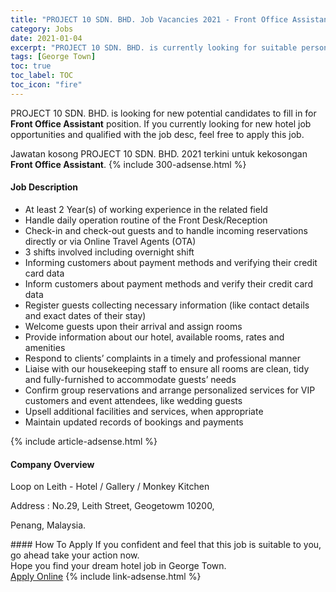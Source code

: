 ```yaml
---
title: "PROJECT 10 SDN. BHD. Job Vacancies 2021 - Front Office Assistant" 
category: Jobs 
date: 2021-01-04 
excerpt: "PROJECT 10 SDN. BHD. is currently looking for suitable person to fill in the Front Office Assistant which positioned at George Town" 
tags: [George Town] 
toc: true 
toc_label: TOC 
toc_icon: "fire" 
--- 
```


<p>PROJECT 10 SDN. BHD. is looking for new potential candidates to fill in for <b>Front Office Assistant</b> position. If you currently looking for new hotel job opportunities and qualified with the job desc, feel free to apply this job.
</p>Jawatan kosong PROJECT 10 SDN. BHD. 2021 terkini untuk kekosongan <b>Front Office Assistant</b>. 
{% include 300-adsense.html %} 
<div><div><div><h4>Job Description</h4></div></div><div><div><span><div><ul><li>At least 2 Year(s) of working experience in the related field</li><li>Handle daily operation routine of the Front Desk/Reception</li><li>Check-in and check-out guests and to handle incoming reservations directly or via Online Travel Agents (OTA)</li><li>3 shifts involved including overnight shift</li><li>Informing customers about payment methods and verifying their credit card data</li><li>Inform customers about payment methods and verify their credit card data</li><li>Register guests collecting necessary information (like contact details and exact dates of their stay)</li><li>Welcome guests upon their arrival and assign rooms</li><li>Provide information about our hotel, available rooms, rates and amenities</li><li>Respond to clients&#8217; complaints in a timely and professional manner</li><li>Liaise with our housekeeping staff to ensure all rooms are clean, tidy and fully-furnished to accommodate guests&#8217; needs</li><li>Confirm group reservations and arrange personalized services for VIP customers and event attendees, like wedding guests</li><li>Upsell additional facilities and services, when appropriate</li><li>Maintain updated records of bookings and payments</li></ul></div></span></div></div></div> 
{% include article-adsense.html %} 
<div><div><div><h4>Company Overview</h4></div></div><div><div><span><div><p>Loop on Leith - Hotel / Gallery / Monkey Kitchen</p><p>Address : No.29, Leith Street, Geogetowm 10200,</p><p>Penang, Malaysia.</p></div></span></div></div></div> 
#### How To Apply 
If you confident and feel that this job is suitable to you, go ahead take your action now. <br/> 
Hope you find your dream hotel job in George Town. <br/> 
<a href="https://www.jobstreet.com.my/en/job/front-office-assistant-4454894?jobId=jobstreet-my-job-4454894&sectionRank=2&token=0~2112af1f-55ec-48c7-8c27-0fe0dbaf2e4e&fr=SRP%20View%20In%20New%20Ta" class="btn btn--info" target="_blank" rel="nofollow noopenner">Apply Online</a> 
{% include link-adsense.html %} 